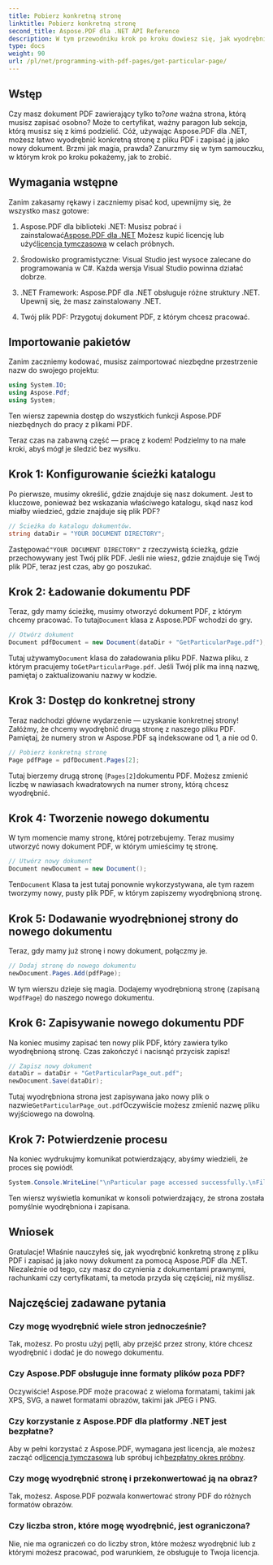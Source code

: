 ```yaml
---
title: Pobierz konkretną stronę
linktitle: Pobierz konkretną stronę
second_title: Aspose.PDF dla .NET API Reference
description: W tym przewodniku krok po kroku dowiesz się, jak wyodrębnić konkretną stronę z pliku PDF i zapisać ją jako nowy dokument za pomocą Aspose.PDF dla platformy .NET.
type: docs
weight: 90
url: /pl/net/programming-with-pdf-pages/get-particular-page/
---
```

## Wstęp

 Czy masz dokument PDF zawierający tylko to?*one* ważna strona, którą musisz zapisać osobno? Może to certyfikat, ważny paragon lub sekcja, którą musisz się z kimś podzielić. Cóż, używając Aspose.PDF dla .NET, możesz łatwo wyodrębnić konkretną stronę z pliku PDF i zapisać ją jako nowy dokument. Brzmi jak magia, prawda? Zanurzmy się w tym samouczku, w którym krok po kroku pokażemy, jak to zrobić.

## Wymagania wstępne

Zanim zakasamy rękawy i zaczniemy pisać kod, upewnijmy się, że wszystko masz gotowe:

1.  Aspose.PDF dla biblioteki .NET: Musisz pobrać i zainstalować[Aspose.PDF dla .NET](https://releases.aspose.com/pdf/net/) Możesz kupić licencję lub użyć[licencja tymczasowa](https://purchase.aspose.com/temporary-license/) w celach próbnych.
   
2. Środowisko programistyczne: Visual Studio jest wysoce zalecane do programowania w C#. Każda wersja Visual Studio powinna działać dobrze.

3. .NET Framework: Aspose.PDF dla .NET obsługuje różne struktury .NET. Upewnij się, że masz zainstalowany .NET.

4. Twój plik PDF: Przygotuj dokument PDF, z którym chcesz pracować.

## Importowanie pakietów

Zanim zaczniemy kodować, musisz zaimportować niezbędne przestrzenie nazw do swojego projektu:

```csharp
using System.IO;
using Aspose.Pdf;
using System;
```

Ten wiersz zapewnia dostęp do wszystkich funkcji Aspose.PDF niezbędnych do pracy z plikami PDF.

Teraz czas na zabawną część — pracę z kodem! Podzielmy to na małe kroki, abyś mógł je śledzić bez wysiłku.

## Krok 1: Konfigurowanie ścieżki katalogu

Po pierwsze, musimy określić, gdzie znajduje się nasz dokument. Jest to kluczowe, ponieważ bez wskazania właściwego katalogu, skąd nasz kod miałby wiedzieć, gdzie znajduje się plik PDF?

```csharp
// Ścieżka do katalogu dokumentów.
string dataDir = "YOUR DOCUMENT DIRECTORY";
```

 Zastępować`"YOUR DOCUMENT DIRECTORY"` z rzeczywistą ścieżką, gdzie przechowywany jest Twój plik PDF. Jeśli nie wiesz, gdzie znajduje się Twój plik PDF, teraz jest czas, aby go poszukać.

## Krok 2: Ładowanie dokumentu PDF

 Teraz, gdy mamy ścieżkę, musimy otworzyć dokument PDF, z którym chcemy pracować. To tutaj`Document` klasa z Aspose.PDF wchodzi do gry.

```csharp
// Otwórz dokument
Document pdfDocument = new Document(dataDir + "GetParticularPage.pdf");
```

 Tutaj używamy`Document` klasa do załadowania pliku PDF. Nazwa pliku, z którym pracujemy to`GetParticularPage.pdf`. Jeśli Twój plik ma inną nazwę, pamiętaj o zaktualizowaniu nazwy w kodzie.

## Krok 3: Dostęp do konkretnej strony

Teraz nadchodzi główne wydarzenie — uzyskanie konkretnej strony! Załóżmy, że chcemy wyodrębnić drugą stronę z naszego pliku PDF. Pamiętaj, że numery stron w Aspose.PDF są indeksowane od 1, a nie od 0.

```csharp
// Pobierz konkretną stronę
Page pdfPage = pdfDocument.Pages[2];
```

Tutaj bierzemy drugą stronę (`Pages[2]`dokumentu PDF. Możesz zmienić liczbę w nawiasach kwadratowych na numer strony, którą chcesz wyodrębnić.

## Krok 4: Tworzenie nowego dokumentu

W tym momencie mamy stronę, której potrzebujemy. Teraz musimy utworzyć nowy dokument PDF, w którym umieścimy tę stronę.

```csharp
// Utwórz nowy dokument
Document newDocument = new Document();
```

 Ten`Document` Klasa ta jest tutaj ponownie wykorzystywana, ale tym razem tworzymy nowy, pusty plik PDF, w którym zapiszemy wyodrębnioną stronę.

## Krok 5: Dodawanie wyodrębnionej strony do nowego dokumentu

Teraz, gdy mamy już stronę i nowy dokument, połączmy je.

```csharp
// Dodaj stronę do nowego dokumentu
newDocument.Pages.Add(pdfPage);
```

 W tym wierszu dzieje się magia. Dodajemy wyodrębnioną stronę (zapisaną w`pdfPage`) do naszego nowego dokumentu.

## Krok 6: Zapisywanie nowego dokumentu PDF

Na koniec musimy zapisać ten nowy plik PDF, który zawiera tylko wyodrębnioną stronę. Czas zakończyć i nacisnąć przycisk zapisz!

```csharp
// Zapisz nowy dokument
dataDir = dataDir + "GetParticularPage_out.pdf";
newDocument.Save(dataDir);
```

 Tutaj wyodrębniona strona jest zapisywana jako nowy plik o nazwie`GetParticularPage_out.pdf`Oczywiście możesz zmienić nazwę pliku wyjściowego na dowolną. 

## Krok 7: Potwierdzenie procesu

Na koniec wydrukujmy komunikat potwierdzający, abyśmy wiedzieli, że proces się powiódł.

```csharp
System.Console.WriteLine("\nParticular page accessed successfully.\nFile saved at " + dataDir);
```

Ten wiersz wyświetla komunikat w konsoli potwierdzający, że strona została pomyślnie wyodrębniona i zapisana.

## Wniosek

Gratulacje! Właśnie nauczyłeś się, jak wyodrębnić konkretną stronę z pliku PDF i zapisać ją jako nowy dokument za pomocą Aspose.PDF dla .NET. Niezależnie od tego, czy masz do czynienia z dokumentami prawnymi, rachunkami czy certyfikatami, ta metoda przyda się częściej, niż myślisz.

## Najczęściej zadawane pytania

### Czy mogę wyodrębnić wiele stron jednocześnie?  
Tak, możesz. Po prostu użyj pętli, aby przejść przez strony, które chcesz wyodrębnić i dodać je do nowego dokumentu.

### Czy Aspose.PDF obsługuje inne formaty plików poza PDF?  
Oczywiście! Aspose.PDF może pracować z wieloma formatami, takimi jak XPS, SVG, a nawet formatami obrazów, takimi jak JPEG i PNG.

### Czy korzystanie z Aspose.PDF dla platformy .NET jest bezpłatne?  
Aby w pełni korzystać z Aspose.PDF, wymagana jest licencja, ale możesz zacząć od[licencja tymczasowa](https://purchase.aspose.com/temporary-license/) lub spróbuj ich[bezpłatny okres próbny](https://releases.aspose.com/).

### Czy mogę wyodrębnić stronę i przekonwertować ją na obraz?  
Tak, możesz. Aspose.PDF pozwala konwertować strony PDF do różnych formatów obrazów.

### Czy liczba stron, które mogę wyodrębnić, jest ograniczona?  
Nie, nie ma ograniczeń co do liczby stron, które możesz wyodrębnić lub z którymi możesz pracować, pod warunkiem, że obsługuje to Twoja licencja.